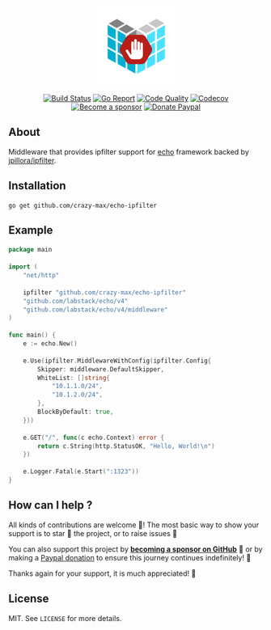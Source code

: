 <p align="center"><img width="156" src="https://raw.githubusercontent.com/crazy-max/echo-ipfilter/master/.res/echo-ipfilter.png"></p>

<p align="center">
  <a href="https://github.com/crazy-max/echo-ipfilter/actions"><img src="https://github.com/crazy-max/echo-ipfilter/workflows/build/badge.svg" alt="Build Status"></a>
  <a href="https://goreportcard.com/report/github.com/crazy-max/echo-ipfilter"><img src="https://goreportcard.com/badge/github.com/crazy-max/echo-ipfilter?style=flat-square" alt="Go Report"></a>
  <a href="https://www.codacy.com/app/crazy-max/echo-ipfilter"><img src="https://img.shields.io/codacy/grade/99e6d0f21bd6475187823203da6fce63/master.svg?style=flat-square" alt="Code Quality"></a>
  <a href="https://codecov.io/gh/crazy-max/echo-ipfilter"><img src="https://img.shields.io/codecov/c/github/crazy-max/echo-ipfilter/master.svg?style=flat-square" alt="Codecov"></a>
  <a href="https://github.com/sponsors/crazy-max"><img src="https://img.shields.io/badge/sponsor-crazy--max-181717.svg?logo=github&style=flat-square" alt="Become a sponsor"></a>
  <a href="https://www.paypal.me/crazyws"><img src="https://img.shields.io/badge/donate-paypal-00457c.svg?logo=paypal&style=flat-square" alt="Donate Paypal"></a>
</p>

## About

Middleware that provides ipfilter support for [echo](https://echo.labstack.com) framework backed by [jpillora/ipfilter](https://github.com/jpillora/ipfilter).

## Installation

```
go get github.com/crazy-max/echo-ipfilter
```

## Example

```go
package main

import (
	"net/http"

	ipfilter "github.com/crazy-max/echo-ipfilter"
	"github.com/labstack/echo/v4"
	"github.com/labstack/echo/v4/middleware"
)

func main() {
	e := echo.New()

	e.Use(ipfilter.MiddlewareWithConfig(ipfilter.Config{
		Skipper: middleware.DefaultSkipper,
		WhiteList: []string{
			"10.1.1.0/24",
			"10.1.2.0/24",
		},
		BlockByDefault: true,
	}))

	e.GET("/", func(c echo.Context) error {
		return c.String(http.StatusOK, "Hello, World!\n")
	})

	e.Logger.Fatal(e.Start(":1323"))
}
```

## How can I help ?

All kinds of contributions are welcome :raised_hands:! The most basic way to show your support is to star :star2: the project, or to raise issues :speech_balloon:

You can also support this project by [**becoming a sponsor on GitHub**](https://github.com/sponsors/crazy-max) :clap: or by making a [Paypal donation](https://www.paypal.me/crazyws) to ensure this journey continues indefinitely! :rocket:

Thanks again for your support, it is much appreciated! :pray:

## License

MIT. See `LICENSE` for more details.
